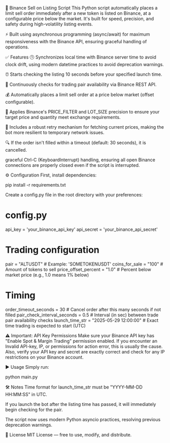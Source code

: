 🚀 Binance Sell on Listing Script
This Python script automatically places a limit sell order immediately after a new token is listed on Binance, at a configurable price below the market. It's built for speed, precision, and safety during high-volatility listing events.

⚡️ Built using asynchronous programming (async/await) for maximum responsiveness with the Binance API, ensuring graceful handling of operations.

✅ Features
🕒 Synchronizes local time with Binance server time to avoid clock drift, using modern datetime practices to avoid deprecation warnings.

⏰ Starts checking the listing 10 seconds before your specified launch time.

🔄 Continuously checks for trading pair availability via Binance REST API.

💰 Automatically places a limit sell order at a price below market (offset configurable).

📐 Applies Binance's PRICE_FILTER and LOT_SIZE precision to ensure your target price and quantity meet exchange requirements.

🔄 Includes a robust retry mechanism for fetching current prices, making the bot more resilient to temporary network issues.

🔍 If the order isn't filled within a timeout (default: 30 seconds), it is cancelled.

graceful Ctrl-C (KeyboardInterrupt) handling, ensuring all open Binance connections are properly closed even if the script is interrupted.

⚙️ Configuration
First, install dependencies:

pip install -r requirements.txt

Create a config.py file in the root directory with your preferences:

# config.py

api_key = 'your_binance_api_key'
api_secret = 'your_binance_api_secret'

# Trading configuration
pair = "ALTUSDT"                    # Example: 'SOMETOKENUSDT'
coins_for_sale = "100"              # Amount of tokens to sell
price_offset_percent = "1.0"        # Percent below market price (e.g., 1.0 means 1% below)

# Timing
order_timeout_seconds = 30          # Cancel order after this many seconds if not filled
pair_check_interval_seconds = 0.5   # Interval (in sec) between trade pair availability checks
launch_time_str = "2025-05-29 12:00:00" # Exact time trading is expected to start (UTC)

⚠️ Important: API Key Permissions
Make sure your Binance API key has "Enable Spot & Margin Trading" permission enabled. If you encounter an Invalid API-key, IP, or permissions for action error, this is usually the cause. Also, verify your API key and secret are exactly correct and check for any IP restrictions on your Binance account.

▶️ Usage
Simply run:

python main.py

🛠 Notes
Time format for launch_time_str must be "YYYY-MM-DD HH:MM:SS" in UTC.

If you launch the bot after the listing time has passed, it will immediately begin checking for the pair.

The script now uses modern Python asyncio practices, resolving previous deprecation warnings.

📄 License
MIT License — free to use, modify, and distribute.